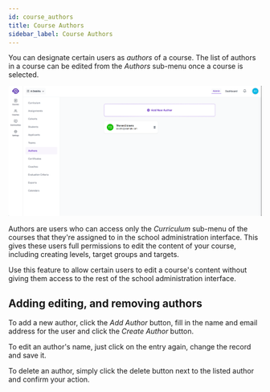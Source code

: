 ```yaml
---
id: course_authors
title: Course Authors
sidebar_label: Course Authors
---
```


You can designate certain users as _authors_ of a course. The list of authors in a course can be edited from the _Authors_ sub-menu once a course is selected.

![Course Authors Page](../assets/course_authors/course_authors_page.png)

Authors are users who can access only the _Curriculum_ sub-menu of the courses that they're assigned to in the school administration interface. This gives these users full permissions to edit the content of your course, including creating levels, target groups and targets.

Use this feature to allow certain users to edit a course's content without giving them access to the rest of the school administration interface.

## Adding editing, and removing authors

To add a new author, click the _Add Author_ button, fill in the name and email address for the user and click the _Create Author_ button.

To edit an author's name, just click on the entry again, change the record and save it.

To delete an author, simply click the delete button next to the listed author and confirm your action.
